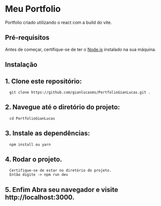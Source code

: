 # Meu Portfolio

Portfolio criado utilizando o react com a build do vite.

## Pré-requisitos

Antes de começar, certifique-se de ter o [Node.js](https://nodejs.org/) instalado na sua máquina.

## Instalação

## 1. Clone este repositório:
    
      git clone https://github.com/gianlucasms/PortfolioGianLucas.git .

## 2. Navegue até o diretório do projeto:
   
      cd PortfolioGianLucas
   

## 3. Instale as dependências:

      npm install ou yarn

## 4. Rodar o projeto.

      Certifique-se de estar no diretório do projeto. 
      Então digite -> npm run dev

## 5. Enfim Abra seu navegador e visite http://localhost:3000.






   
